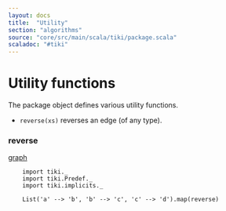 ```yaml
---
layout: docs 
title:  "Utility"
section: "algorithms"
source: "core/src/main/scala/tiki/package.scala"
scaladoc: "#tiki"
---
```

# Utility functions

The package object defines various utility functions.

- `reverse(xs)` reverses an edge (of any type).

### reverse

[graph](https://raw.github.com/lewismj/tiki/master/docs/src/main/resources/microsite/img/reverse.png)

```tut
    import tiki._
    import tiki.Predef._
    import tiki.implicits._
    
    List('a' --> 'b', 'b' --> 'c', 'c' --> 'd').map(reverse)
```